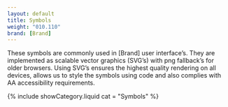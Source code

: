```yaml
---
layout: default
title: Symbols
weight: "010.110"
brand: [Brand]
---
```


<div class="row">
	<div class="col-sm-7 col-sm-offset-5 category-head">
		These symbols are commonly used in [Brand] user interface&rsquo;s. They are implemented as scalable vector graphics (SVG&rsquo;s) with png fallback&rsquo;s
		for older browsers. Using SVG&rsquo;s ensures the highest quality rendering on all devices, allows us to style the symbols using code and also complies
		with AA accessibility requirements.
	</div>
</div>

{% include showCategory.liquid  cat = "Symbols" %}